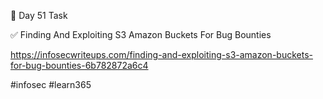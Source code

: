 🎯 Day 51 Task


✅ Finding And Exploiting S3 Amazon Buckets For Bug Bounties


https://infosecwriteups.com/finding-and-exploiting-s3-amazon-buckets-for-bug-bounties-6b782872a6c4


#infosec #learn365
